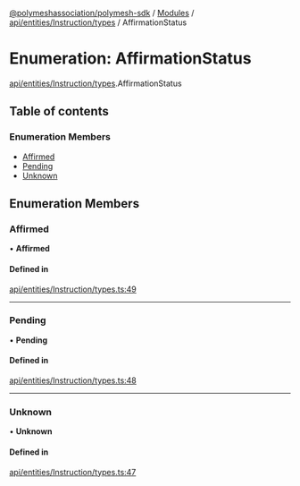 [@polymeshassociation/polymesh-sdk](../README.md) / [Modules](../modules.md) / [api/entities/Instruction/types](../modules/api_entities_Instruction_types.md) / AffirmationStatus

# Enumeration: AffirmationStatus

[api/entities/Instruction/types](../modules/api_entities_Instruction_types.md).AffirmationStatus

## Table of contents

### Enumeration Members

- [Affirmed](api_entities_Instruction_types.AffirmationStatus.md#affirmed)
- [Pending](api_entities_Instruction_types.AffirmationStatus.md#pending)
- [Unknown](api_entities_Instruction_types.AffirmationStatus.md#unknown)

## Enumeration Members

### Affirmed

• **Affirmed**

#### Defined in

[api/entities/Instruction/types.ts:49](https://github.com/PolymathNetwork/polymesh-sdk/blob/31dfa0dc/src/api/entities/Instruction/types.ts#L49)

___

### Pending

• **Pending**

#### Defined in

[api/entities/Instruction/types.ts:48](https://github.com/PolymathNetwork/polymesh-sdk/blob/31dfa0dc/src/api/entities/Instruction/types.ts#L48)

___

### Unknown

• **Unknown**

#### Defined in

[api/entities/Instruction/types.ts:47](https://github.com/PolymathNetwork/polymesh-sdk/blob/31dfa0dc/src/api/entities/Instruction/types.ts#L47)
